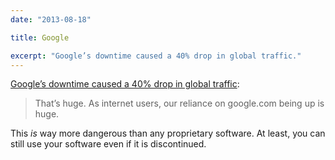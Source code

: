 ```yaml
---
date: "2013-08-18"

title: Google

excerpt: "Google’s downtime caused a 40% drop in global traffic."
---
```


[Google’s downtime caused a 40% drop in global traffic](https://engineering.gosquared.com/googles-downtime-40-drop-in-traffic):

> That’s huge. As internet users, our reliance on google.com being up is huge.

This _is_ way more dangerous than any proprietary software. At least, you can still use your software even if it is discontinued.
